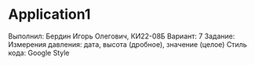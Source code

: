 # Application1
Выполнил: Бердин Игорь Олегович, КИ22-08Б
Вариант: 7
Задание: Измерения давления: дата, высота (дробное), значение (целое)
Стиль кода: Google Style
